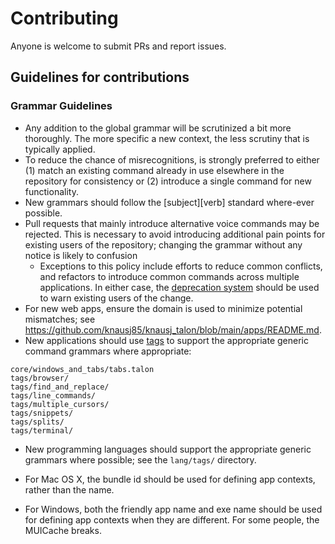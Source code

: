 # Contributing

Anyone is welcome to submit PRs and report issues.

## Guidelines for contributions

### Grammar Guidelines

- Any addition to the global grammar will be scrutinized a bit more thoroughly. The more specific a new context, the less scrutiny that is typically applied.
- To reduce the chance of misrecognitions, is strongly preferred to either (1) match an existing command already in use elsewhere in the repository for consistency or (2) introduce a single command for new functionality.  
- New grammars should follow the [subject][verb] standard where-ever possible.
- Pull requests that mainly introduce alternative voice commands may be rejected. This is necessary to avoid introducing additional pain points for existing users of the repository; changing the grammar without any notice is likely to confusion
    - Exceptions to this policy include efforts to reduce common conflicts, and refactors to introduce common commands across multiple applications. In either case, the [deprecation system](https://github.com/knausj85/knausj_talon/blob/main/core/deprecations.py) should be used to warn existing users of the change. 
- For new web apps, ensure the domain is used to minimize potential mismatches; see
  https://github.com/knausj85/knausj_talon/blob/main/apps/README.md.
- New applications should use [tags](https://talon.wiki/unofficial_talon_docs/#tags) to support the appropriate generic command grammars where appropriate:  
```
core/windows_and_tabs/tabs.talon
tags/browser/
tags/find_and_replace/
tags/line_commands/
tags/multiple_cursors/
tags/snippets/
tags/splits/
tags/terminal/
```

- New programming languages should support the appropriate generic grammars where possible; see the `lang/tags/` directory.

- For Mac OS X, the bundle id should be used for defining app contexts, rather than the name.

- For Windows, both the friendly app name and exe name should be used for defining app contexts when they are different. For some people, the MUICache breaks.